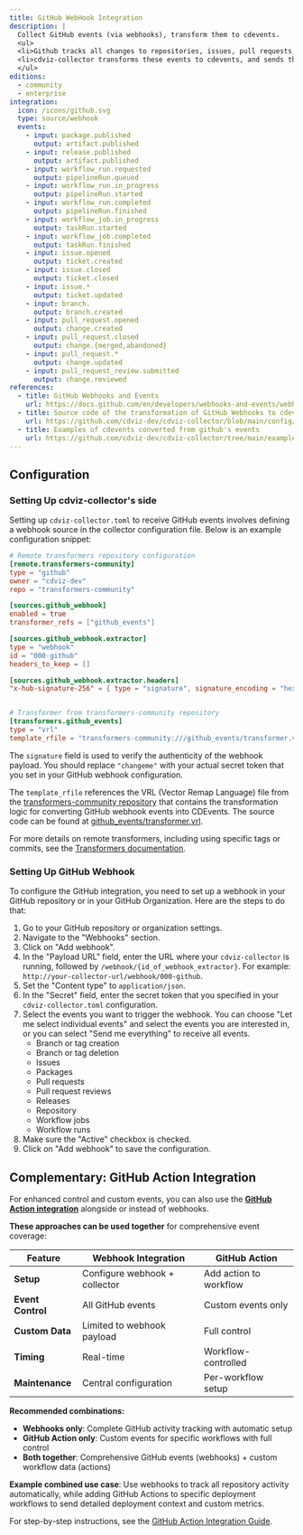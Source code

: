 ```yaml
---
title: GitHub WebHook Integration
description: |
  Collect GitHub events (via webhooks), transform them to cdevents.
  <ul>
  <li>Github tracks all changes to repositories, issues, pull requests, releases, workflows, and more. And it notifies a webhook about these changes.</li>
  <li>cdviz-collector transforms these events to cdevents, and sends them to the database, listeners,...</li>
  </ul>
editions:
  - community
  - enterprise
integration:
  icon: /icons/github.svg
  type: source/webhook
  events:
    - input: package.published
      output: artifact.published
    - input: release.published
      output: artifact.published
    - input: workflow_run.requested
      output: pipelineRun.queued
    - input: workflow_run.in_progress
      output: pipelineRun.started
    - input: workflow_run.completed
      output: pipelineRun.finished
    - input: workflow_job.in_progress
      output: taskRun.started
    - input: workflow_job.completed
      output: taskRun.finished
    - input: issue.opened
      output: ticket.created
    - input: issue.closed
      output: ticket.closed
    - input: issue.*
      output: ticket.updated
    - input: branch.
      output: branch.created
    - input: pull_request.opened
      output: change.created
    - input: pull_request.closed
      output: change.{merged,abandoned}
    - input: pull_request.*
      output: change.updated
    - input: pull_request_review.submitted
      output: change.reviewed
references:
  - title: GitHub Webhooks and Events
    url: https://docs.github.com/en/developers/webhooks-and-events/webhooks/webhook-events-and-payloads
  - title: Source code of the transformation of GitHub Webhooks to cdevents
    url: https://github.com/cdviz-dev/cdviz-collector/blob/main/config/transformers/github_events.vrl
  - title: Examples of cdevents converted from github's events
    url: https://github.com/cdviz-dev/cdviz-collector/tree/main/examples/assets/outputs/transform-github_events
---
```


<script setup>
import IntegrationCard from '../../../../components/IntegrationCard.vue'
</script>

<IntegrationCard />

## Configuration

### Setting Up cdviz-collector's side

Setting up `cdviz-collector.toml` to receive GitHub events involves defining a webhook source in the collector configuration file. Below is an example configuration snippet:

```toml
# Remote transformers repository configuration
[remote.transformers-community]
type = "github"
owner = "cdviz-dev"
repo = "transformers-community"

[sources.github_webhook]
enabled = true
transformer_refs = ["github_events"]

[sources.github_webhook.extractor]
type = "webhook"
id = "000-github"
headers_to_keep = []

[sources.github_webhook.extractor.headers]
"x-hub-signature-256" = { type = "signature", signature_encoding = "hex", signature_on = "body", signature_prefix = "sha256=", token = "changeme" }


# Transformer from transformers-community repository
[transformers.github_events]
type = "vrl"
template_rfile = "transformers-community:///github_events/transformer.vrl"
```

The `signature` field is used to verify the authenticity of the webhook payload. You should replace `"changeme"` with your actual secret token that you set in your GitHub webhook configuration.

The `template_rfile` references the VRL (Vector Remap Language) file from the [transformers-community repository](https://github.com/cdviz-dev/transformers-community) that contains the transformation logic for converting GitHub webhook events into CDEvents. The source code can be found at [github_events/transformer.vrl](https://github.com/cdviz-dev/transformers-community/blob/main/github_events/transformer.vrl).

For more details on remote transformers, including using specific tags or commits, see the [Transformers documentation](../transformers.md#using-remote-transformers).

### Setting Up GitHub Webhook

To configure the GitHub integration, you need to set up a webhook in your GitHub repository or in your GitHub Organization. Here are the steps to do that:

1. Go to your GitHub repository or organization settings.
2. Navigate to the "Webhooks" section.
3. Click on "Add webhook".
4. In the "Payload URL" field, enter the URL where your `cdviz-collector` is running, followed by `/webhook/{id_of_webhook_extractor}`. For example: `http://your-collector-url/webhook/000-github`.
5. Set the "Content type" to `application/json`.
6. In the "Secret" field, enter the secret token that you specified in your `cdviz-collector.toml` configuration.
7. Select the events you want to trigger the webhook. You can choose "Let me select individual events" and select the events you are interested in, or you can select "Send me everything" to receive all events.
   - Branch or tag creation
   - Branch or tag deletion
   - Issues
   - Packages
   - Pull requests
   - Pull request reviews
   - Releases
   - Repository
   - Workflow jobs
   - Workflow runs
8. Make sure the "Active" checkbox is checked.
9. Click on "Add webhook" to save the configuration.

## Complementary: GitHub Action Integration

For enhanced control and custom events, you can also use the **[GitHub Action integration](/docs/cdviz-collector/integrations/github-action)** alongside or instead of webhooks.

**These approaches can be used together** for comprehensive event coverage:

| Feature           | Webhook Integration           | GitHub Action          |
| ----------------- | ----------------------------- | ---------------------- |
| **Setup**         | Configure webhook + collector | Add action to workflow |
| **Event Control** | All GitHub events             | Custom events only     |
| **Custom Data**   | Limited to webhook payload    | Full control           |
| **Timing**        | Real-time                     | Workflow-controlled    |
| **Maintenance**   | Central configuration         | Per-workflow setup     |

**Recommended combinations:**

- **Webhooks only**: Complete GitHub activity tracking with automatic setup
- **GitHub Action only**: Custom events for specific workflows with full control
- **Both together**: Comprehensive GitHub events (webhooks) + custom workflow data (actions)

**Example combined use case**: Use webhooks to track all repository activity automatically, while adding GitHub Actions to specific deployment workflows to send detailed deployment context and custom metrics.

For step-by-step instructions, see the [GitHub Action Integration Guide](/docs/cdviz-collector/integrations/github-action).
